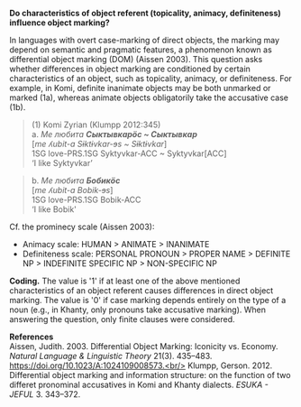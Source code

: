 **Do characteristics of object referent (topicality, animacy, definiteness) influence object marking?**

In languages with overt case-marking of direct objects, the marking may depend on semantic and pragmatic features, a phenomenon known as differential object marking (DOM) (Aissen 2003). This question asks whether differences in object marking are conditioned by certain characteristics of an object, such as topicality, animacy, or definiteness. For example, in Komi, definite inanimate objects may be both unmarked or marked (1a), whereas animate objects obligatorily take the accusative case (1b). 

>(1) Komi Zyrian (Klumpp 2012:345)<br/>
>a. *Ме любита **Сыктывкарöс ~ Сыктывкар***<br/>
>[*me ʎubit-ɑ Sɨktɨvkɑr-ɘs ~ Sɨktɨvkɑr*]<br/>
>1SG love-PRS.1SG Syktyvkar-ACC ~ Syktyvkar[ACC]<br/>
>‘I like Syktyvkar’

>b. *Ме любита **Бобикöс***<br/>
>[*me ʎubit-ɑ Bobik-ɘs*]<br/>
>1SG love-PRS.1SG Bobik-ACC<br/>
>‘I like Bobik'

Cf. the prominecy scale (Aissen 2003): 
 - Animacy scale: HUMAN > ANIMATE > INANIMATE
 - Definiteness scale: PERSONAL PRONOUN > PROPER NAME > DEFINITE NP > INDEFINITE SPECIFIC NP > NON-SPECIFIC NP
 
**Coding.** The value is '1' if at least one of the above mentioned characteristics of an object referent causes differences in direct object marking. The value is '0' if case marking  depends entirely on the type of a noun (e.g., in Khanty, only pronouns take accusative marking). When answering the question, only finite clauses were considered. 

**References**<br/>
Aissen, Judith. 2003. Differential Object Marking: Iconicity vs. Economy. *Natural Language & Linguistic Theory* 21(3). 435–483. https://doi.org/10.1023/A:1024109008573.<br/>
Klumpp, Gerson. 2012. Differential object marking and information structure: on the function of two differet pronominal accusatives in Komi and Khanty dialects. *ESUKA - JEFUL* 3. 343–372.
